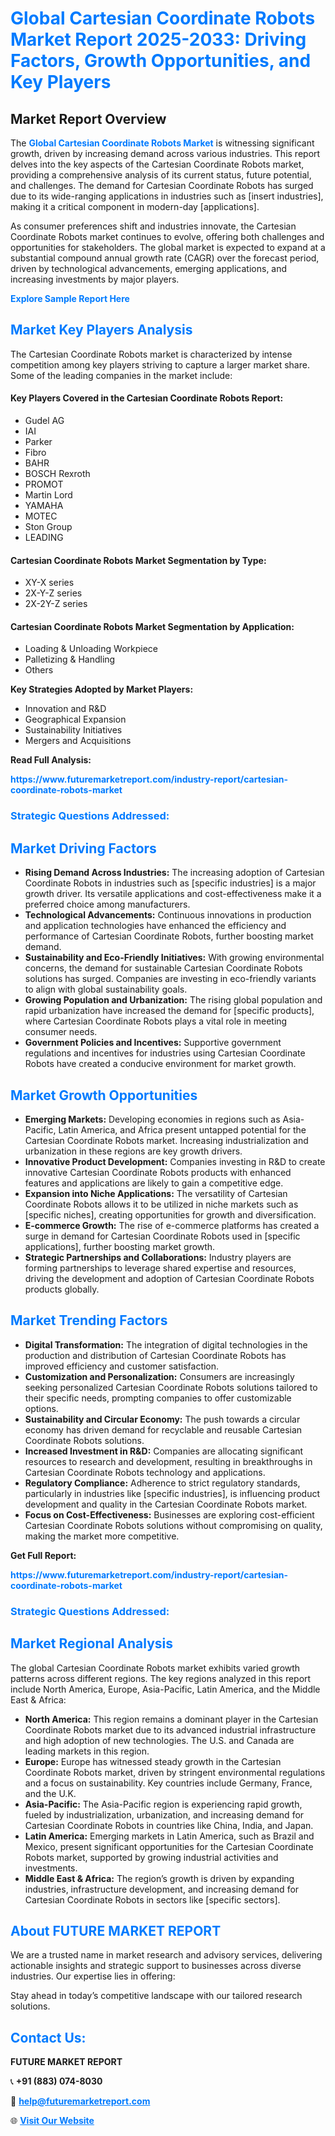 <h1 style="color: #007BFF;">Global Cartesian Coordinate Robots Market Report 2025-2033: Driving Factors, Growth Opportunities, and Key Players</h1>

<section id="overview">
<h2>Market Report Overview</h2>
<p>The <a href="https://www.futuremarketreport.com/industry-report/cartesian-coordinate-robots-market" style="color: #007BFF; text-decoration: none;"><strong>Global Cartesian Coordinate Robots Market</strong></a> is witnessing significant growth, driven by increasing demand across various industries. This report delves into the key aspects of the Cartesian Coordinate Robots market, providing a comprehensive analysis of its current status, future potential, and challenges. The demand for Cartesian Coordinate Robots has surged due to its wide-ranging applications in industries such as [insert industries], making it a critical component in modern-day [applications].</p>
<p>As consumer preferences shift and industries innovate, the Cartesian Coordinate Robots market continues to evolve, offering both challenges and opportunities for stakeholders. The global market is expected to expand at a substantial compound annual growth rate (CAGR) over the forecast period, driven by technological advancements, emerging applications, and increasing investments by major players.</p>
</section>

<section id="overview">
<p><a href="https://www.futuremarketreport.com/request-sample/reportId=46556" style="color: #007BFF; text-decoration: none;"><strong>Explore Sample Report Here</strong></a></p>
</section>

<section id="key-players">
<h2 style="color: #007BFF;">Market Key Players Analysis</h2>
<p>The Cartesian Coordinate Robots market is characterized by intense competition among key players striving to capture a larger market share. Some of the leading companies in the market include:</p>
<h4>Key Players Covered in the Cartesian Coordinate Robots Report:</h4>
<ul><li>Gudel AG</li><li>IAI</li><li>Parker</li><li>Fibro</li><li>BAHR</li><li>BOSCH Rexroth</li><li>PROMOT</li><li>Martin Lord</li><li>YAMAHA</li><li>MOTEC</li><li>Ston Group</li><li>LEADING</li></ul>
<h4>Cartesian Coordinate Robots Market Segmentation by Type:</h4>
<ul><li>XY-X series</li><li>2X-Y-Z series</li><li>2X-2Y-Z series</li></ul>

<h4>Cartesian Coordinate Robots Market Segmentation by Application:</h4>
<ul><li>Loading &amp; Unloading Workpiece</li><li>Palletizing &amp; Handling</li><li>Others</li></ul>
<p><strong>Key Strategies Adopted by Market Players:</strong></p>
<ul>
<li>Innovation and R&D</li>
<li>Geographical Expansion</li>
<li>Sustainability Initiatives</li>
<li>Mergers and Acquisitions</li>
</ul>
</section>

<section>
<p><strong>Read Full Analysis: </strong></p><a href="https://www.futuremarketreport.com/industry-report/cartesian-coordinate-robots-market" style="color: #007BFF; text-decoration: none;"><strong>https://www.futuremarketreport.com/industry-report/cartesian-coordinate-robots-market</strong></a>
<h3 style="color: #007BFF;">Strategic Questions Addressed:</h3>
</section>

<section id="driving-factors">
<h2 style="color: #007BFF;">Market Driving Factors</h2>
<ul>
<li><strong>Rising Demand Across Industries:</strong> The increasing adoption of Cartesian Coordinate Robots in industries such as [specific industries] is a major growth driver. Its versatile applications and cost-effectiveness make it a preferred choice among manufacturers.</li>
<li><strong>Technological Advancements:</strong> Continuous innovations in production and application technologies have enhanced the efficiency and performance of Cartesian Coordinate Robots, further boosting market demand.</li>
<li><strong>Sustainability and Eco-Friendly Initiatives:</strong> With growing environmental concerns, the demand for sustainable Cartesian Coordinate Robots solutions has surged. Companies are investing in eco-friendly variants to align with global sustainability goals.</li>
<li><strong>Growing Population and Urbanization:</strong> The rising global population and rapid urbanization have increased the demand for [specific products], where Cartesian Coordinate Robots plays a vital role in meeting consumer needs.</li>
<li><strong>Government Policies and Incentives:</strong> Supportive government regulations and incentives for industries using Cartesian Coordinate Robots have created a conducive environment for market growth.</li>
</ul>
</section>

<section id="growth-opportunities">
<h2 style="color: #007BFF;">Market Growth Opportunities</h2>
<ul>
<li><strong>Emerging Markets:</strong> Developing economies in regions such as Asia-Pacific, Latin America, and Africa present untapped potential for the Cartesian Coordinate Robots market. Increasing industrialization and urbanization in these regions are key growth drivers.</li>
<li><strong>Innovative Product Development:</strong> Companies investing in R&D to create innovative Cartesian Coordinate Robots products with enhanced features and applications are likely to gain a competitive edge.</li>
<li><strong>Expansion into Niche Applications:</strong> The versatility of Cartesian Coordinate Robots allows it to be utilized in niche markets such as [specific niches], creating opportunities for growth and diversification.</li>
<li><strong>E-commerce Growth:</strong> The rise of e-commerce platforms has created a surge in demand for Cartesian Coordinate Robots used in [specific applications], further boosting market growth.</li>
<li><strong>Strategic Partnerships and Collaborations:</strong> Industry players are forming partnerships to leverage shared expertise and resources, driving the development and adoption of Cartesian Coordinate Robots products globally.</li>
</ul>
</section>

<section id="trending-factors">
<h2 style="color: #007BFF;">Market Trending Factors</h2>
<ul>
<li><strong>Digital Transformation:</strong> The integration of digital technologies in the production and distribution of Cartesian Coordinate Robots has improved efficiency and customer satisfaction.</li>
<li><strong>Customization and Personalization:</strong> Consumers are increasingly seeking personalized Cartesian Coordinate Robots solutions tailored to their specific needs, prompting companies to offer customizable options.</li>
<li><strong>Sustainability and Circular Economy:</strong> The push towards a circular economy has driven demand for recyclable and reusable Cartesian Coordinate Robots solutions.</li>
<li><strong>Increased Investment in R&D:</strong> Companies are allocating significant resources to research and development, resulting in breakthroughs in Cartesian Coordinate Robots technology and applications.</li>
<li><strong>Regulatory Compliance:</strong> Adherence to strict regulatory standards, particularly in industries like [specific industries], is influencing product development and quality in the Cartesian Coordinate Robots market.</li>
<li><strong>Focus on Cost-Effectiveness:</strong> Businesses are exploring cost-efficient Cartesian Coordinate Robots solutions without compromising on quality, making the market more competitive.</li>
</ul>
</section>

<section>
<p><strong>Get Full Report: </strong></p><a href="https://www.futuremarketreport.com/industry-report/cartesian-coordinate-robots-market" style="color: #007BFF; text-decoration: none;"><strong>https://www.futuremarketreport.com/industry-report/cartesian-coordinate-robots-market</strong></a>
<h3 style="color: #007BFF;">Strategic Questions Addressed:</h3>
</section>


<section id="regional-analysis">
<h2 style="color: #007BFF;">Market Regional Analysis</h2>
<p>The global Cartesian Coordinate Robots market exhibits varied growth patterns across different regions. The key regions analyzed in this report include North America, Europe, Asia-Pacific, Latin America, and the Middle East & Africa:</p>
<ul>
<li><strong>North America:</strong> This region remains a dominant player in the Cartesian Coordinate Robots market due to its advanced industrial infrastructure and high adoption of new technologies. The U.S. and Canada are leading markets in this region.</li>
<li><strong>Europe:</strong> Europe has witnessed steady growth in the Cartesian Coordinate Robots market, driven by stringent environmental regulations and a focus on sustainability. Key countries include Germany, France, and the U.K.</li>
<li><strong>Asia-Pacific:</strong> The Asia-Pacific region is experiencing rapid growth, fueled by industrialization, urbanization, and increasing demand for Cartesian Coordinate Robots in countries like China, India, and Japan.</li>
<li><strong>Latin America:</strong> Emerging markets in Latin America, such as Brazil and Mexico, present significant opportunities for the Cartesian Coordinate Robots market, supported by growing industrial activities and investments.</li>
<li><strong>Middle East & Africa:</strong> The region’s growth is driven by expanding industries, infrastructure development, and increasing demand for Cartesian Coordinate Robots in sectors like [specific sectors].</li>
</ul>
</section>

<footer>
<h2 style="color: #007BFF;">About FUTURE MARKET REPORT</h2>
<p>We are a trusted name in market research and advisory services, delivering actionable insights and strategic support to businesses across diverse industries. Our expertise lies in offering:</p>

<p>Stay ahead in today’s competitive landscape with our tailored research solutions.</p>

<h2 style="color: #007BFF;">Contact Us:</h2>
<p><strong>FUTURE MARKET REPORT</strong></p>
<p>📞 <strong>+91 (883) 074-8030</strong></p>
<p>📧 <strong><a href="mailto:help@futuremarketreport.com" style="color: #007BFF;">help@futuremarketreport.com</a></strong></p>
<p>🌐 <strong><a href="https://www.futuremarketreport.com/" style="color: #007BFF;">Visit Our Website</a></strong></p>
</footer>